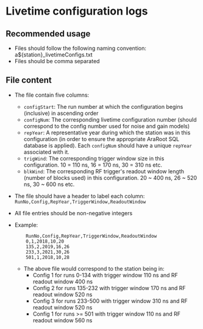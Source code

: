 # Livetime configuration logs

## Recommended usage
- Files should follow the following naming convention: a${station}_livetimeConfigs.txt
- Files should be comma separated

## File content
- The file contain five columns:
  - `configStart`: The run number at which the configuration begins (inclusive) in ascending order
  - `configNum`: The corresponding livetime configuration number (should correspond to the config number used for noise and gain models)
  - `repYear`: A representative year during which the station was in this configuration (in order to ensure the appropriate AraRoot SQL database is applied). Each `configNum` should have a unique `repYear` associated with it.
  - `trigWind`: The corresponding trigger window size in this configuration. 10 = 110 ns, 16 = 170 ns, 30 = 310 ns etc.
  - `blkWind`: The corresponding RF trigger's readout window length (number of blocks used) in this configuration. 20 ~ 400 ns, 26 ~ 520 ns, 30 ~ 600 ns etc.
- The file should have a header to label each column: `RunNo,Config,RepYear,TriggerWindow,ReadoutWindow`
- All file entries should be non-negative integers
- Example:
 
          RunNo,Config,RepYear,TriggerWindow,ReadoutWindow  
          0,1,2018,10,20  
          135,2,2019,16,26  
          233,3,2021,30,26  
          501,1,2018,10,28 
  - The above file would correspond to the station being in:
    - Config 1 for runs 0-134 with trigger window 110 ns and RF readout window 400 ns
    - Config 2 for runs 135-232 with trigger window 170 ns and RF readout window 520 ns
    - Config 3 for runs 233-500 with trigger window 310 ns and RF readout window 520 ns
    - Config 1 for runs >= 501 with trigger window 110 ns and RF readout window 560 ns
 

